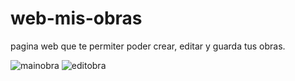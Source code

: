 # web-mis-obras
pagina web que te permiter poder crear, editar y guarda tus obras.

![mainobra](https://user-images.githubusercontent.com/73725889/126720446-3a843d37-9cfc-45e7-9918-3128d49a1624.PNG)
![editobra](https://user-images.githubusercontent.com/73725889/126720465-d2dffe8d-2cc8-45bf-a4f1-d7a0fc645f83.PNG)
